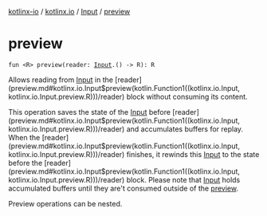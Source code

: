 [kotlinx-io](../../index.md) / [kotlinx.io](../index.md) / [Input](index.md) / [preview](./preview.md)

# preview

`fun <R> preview(reader: `[`Input`](index.md)`.() -> R): R`

Allows reading from [Input](index.md) in the [reader](preview.md#kotlinx.io.Input$preview(kotlin.Function1((kotlinx.io.Input, kotlinx.io.Input.preview.R)))/reader) block without consuming its content.

This operation saves the state of the [Input](index.md) before [reader](preview.md#kotlinx.io.Input$preview(kotlin.Function1((kotlinx.io.Input, kotlinx.io.Input.preview.R)))/reader) and accumulates buffers for replay.
When the [reader](preview.md#kotlinx.io.Input$preview(kotlin.Function1((kotlinx.io.Input, kotlinx.io.Input.preview.R)))/reader) finishes, it rewinds this [Input](index.md) to the state before the [reader](preview.md#kotlinx.io.Input$preview(kotlin.Function1((kotlinx.io.Input, kotlinx.io.Input.preview.R)))/reader) block.
Please note that [Input](index.md) holds accumulated buffers until they are't consumed outside of the [preview](./preview.md).

Preview operations can be nested.

